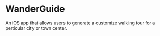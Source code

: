 # WanderGuide

An iOS app that allows users to generate a customize walking tour for a perticular city or town center.
